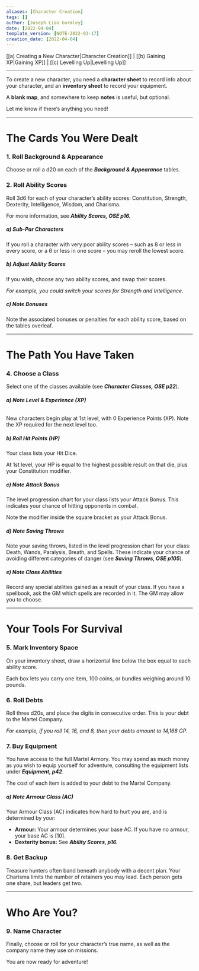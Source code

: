 ```yaml
---
aliases: [Character Creation]
tags: []
author: [Joseph Liao Gormley]
date: [2022-04-04]
template_version: [NOTE-2022-03-17]
creation_date: [2022-04-04]
---
```

[[a) Creating a New Character|Character Creation]] | [[b) Gaining XP|Gaining XP]] | [[c) Levelling Up|Levelling Up]]
___
To create a new character, you need a **character sheet** to record info about your character, and an **inventory sheet** to record your equipment.

A **blank map**, and somewhere to keep **notes** is useful, but optional.

Let me know if there’s anything you need!

___
# The Cards You Were Dealt
### 1. Roll Background & Appearance
Choose or roll a d20 on each of the ***Background & Appearance*** tables. <!-- #Revisit -->

### 2. Roll Ability Scores
Roll 3d6 for each of your character’s ability scores: Constitution, Strength, Dexterity, Intelligence, Wisdom, and Charisma.

For more information, see ***Ability Scores, OSE p16.***  <!-- #Revisit -->

<!-- #### Online Character Generation
Steps 1-3 involve a lot of rolling, so to have those results automatically generated, click here.-->
##### ***a) Sub-Par Characters***
If you roll a character with very poor ability scores – such as 8 or less in every score, or a 6 or less in one score – you may reroll the lowest score.

##### ***b) Adjust Ability Scores***
If you wish, choose any two ability scores, and swap their scores.

*For example, you could switch your scores for Strength and Intelligence.*

##### ***c) Note Bonuses***
Note the associated bonuses or penalties for each ability score, based on the tables overleaf. <!-- #Revisit -->

___
# The Path You Have Taken
### 4. Choose a Class
Select one of the classes available (see ***Character Classes, OSE p22***). <!-- #Revisit -->

###### ***a) Note Level & Experience (XP)***
New characters begin play at 1st level, with 0 Experience Points (XP). Note the XP required for the next level too.

##### ***b) Roll Hit Points (HP)***
Your class lists your Hit Dice.

At 1st level, your HP is equal to the highest possible result on that die, plus your Constitution modifier.

##### ***c) Note Attack Bonus***
The level progression chart for your class lists your Attack Bonus. This indicates your chance of hitting opponents in combat.

Note the modifier inside the square bracket as your Attack Bonus.

##### ***d) Note Saving Throws***
Note your saving throws, listed in the level progression chart for your class: Death, Wands, Paralysis, Breath, and Spells. These indicate your chance of avoiding different categories of danger (see ***Saving Throws, OSE p105***).

##### ***e) Note Class Abilities***
Record any special abilities gained as a result of your class. If you have a spellbook, ask the GM which spells are recorded in it. The GM may allow you to choose.

___
# Your Tools For Survival
### 5. Mark Inventory Space
On your inventory sheet, draw a horizontal line below the box equal to each ability score.

Each box lets you carry one item, 100 coins, or bundles weighing around 10 pounds.

### 6. Roll Debts
Roll three d20s, and place the digits in consecutive order. This is your debt to the Martel Company.

*For example, if you roll 14, 16, and 8, then your debts amount to 14,168 GP.*

### 7. Buy Equipment
You have access to the full Martel Armory. You may spend as much money as you wish to equip yourself for adventure, consulting the equipment lists under ***Equipment, p42***.

The cost of each item is added to your debt to the Martel Company. <!-- #Revisit -->

##### ***a) Note Armour Class (AC)***
Your Armour Class (AC) indicates how hard to hurt you are, and is determined by your:
- **Armour:** Your armour determines your base AC. If you have no armour, your base AC is [10].
- **Dexterity bonus:** See ***Ability Scores, p16.*** <!-- #Revisit -->

### 8. Get Backup
Treasure hunters often band beneath anybody with a decent plan. Your Charisma limits the number of retainers you may lead. Each person gets one share, but leaders get two.

___
# Who Are You?
### 9. Name Character
Finally, choose or roll for your character’s true name, as well as the company name they use on missions.

You are now ready for adventure!


